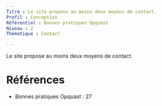 ```yaml
---
Titre : Le site propose au moins deux moyens de contact.
Profil : Conception
Référentiel : Bonnes pratiques Opquast
Niveau : 2
Thématique : Contact

---
```

Le site propose au moins deux moyens de contact.

# Références

*   Bonnes pratiques Opquast : 27